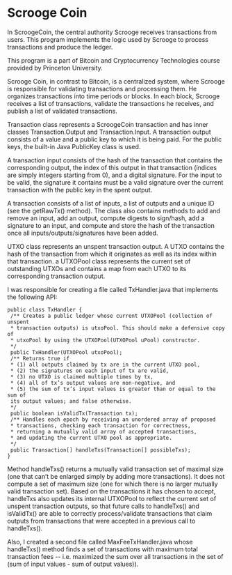 
# Scrooge Coin
In ScroogeCoin, the central authority Scrooge receives transactions from users.
This program implements the logic used by Scrooge to process transactions and produce the ledger. 

This program is a part of Bitcoin and Cryptocurrency Technologies course provided by Princeton University. 

Scrooge Coin, in contrast to Bitcoin, is a centralized system, where Scrooge is responsible for validating transactions and processing them. He organizes transactions into time periods or blocks. In each block, Scrooge receives a list of transactions, validate the transactions he receives, and publish a list of validated transactions.

Transaction class represents a ScroogeCoin transaction and has inner classes Transaction.Output and Transaction.Input. A transaction output consists of a value and a public key to which it is being paid. For the public keys, the built-in Java PublicKey class is used.

A transaction input consists of the hash of the transaction that contains the corresponding output, the
index of this output in that transaction (indices are simply integers starting from 0), and a digital
signature. For the input to be valid, the signature it contains must be a valid signature over the
current transaction with the public key in the spent output.

A transaction consists of a list of inputs, a list of outputs and a unique ID (see the getRawTx()
method). The class also contains methods to add and remove an input, add an output, compute
digests to sign/hash, add a signature to an input, and compute and store the hash of the transaction
once all inputs/outputs/signatures have been added.

UTXO class represents an unspent transaction output. A UTXO
contains the hash of the transaction from which it originates as well as its index within that
transaction. a UTXOPool class represents the current set of outstanding
UTXOs and contains a map from each UTXO to its corresponding transaction output. 

I was responsible for creating a file called TxHandler.java that implements the following API:
```
public​ class​ TxHandler​ {
 /** Creates a public ledger whose current UTXOPool (collection of unspent
 * transaction outputs) is utxoPool. This should make a defensive copy of
 * utxoPool by using the UTXOPool(UTXOPool uPool) constructor.
 */
 public​ TxHandler​(UTXOPool utxoPool);
 /** Returns true if
 * (1) all outputs claimed by tx are in the current UTXO pool,
 * (2) the signatures on each input of tx are valid,
 * (3) no UTXO is claimed multiple times by tx,
 * (4) all of tx’s output values are non-negative, and
 * (5) the sum of tx’s input values is greater than or equal to the sum of
 its output values; and false otherwise.
 */
 public​ boolean​ isValidTx​(Transaction tx);
 /** Handles each epoch by receiving an unordered array of proposed
 * transactions, checking each transaction for correctness,
 * returning a mutually valid array of accepted transactions,
 * and updating the current UTXO pool as appropriate.
 */
 public​ Transaction[] handleTxs​(Transaction[] possibleTxs);
}
```
Method handleTxs() returns a mutually valid transaction set of maximal size
(one that can’t be enlarged simply by adding more transactions). It does not compute a set of
maximum size (one for which there is no larger mutually valid transaction set).
Based on the transactions it has chosen to accept, handleTxs also updates its internal
UTXOPool to reflect the current set of unspent transaction outputs, so that future calls to
handleTxs() and isValidTx() are able to correctly process/validate transactions that claim
outputs from transactions that were accepted in a previous call to handleTxs().

Also, I created a second file called MaxFeeTxHandler.java whose handleTxs() method
finds a set of transactions with maximum total transaction fees -- i.e. maximized the sum over all
transactions in the set of (sum of input values - sum of output values)).
